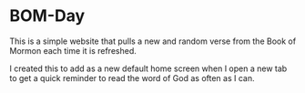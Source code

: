 # BOM-Day
 This is a simple website that pulls a new and random verse from the Book of Mormon each time it is refreshed.

 I created this to add as a new default home screen when I open a new tab to get a quick reminder to read the word of God as often as I can. 
